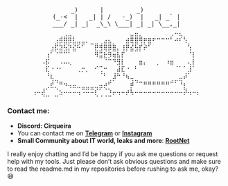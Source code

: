 <div align="center">
 <pre>     _)      |         _)          
(_-<  |   _| | /   -_)  |   _| _` |
___/ _| _|  _\_\ \___| _| _| \__,_|
⠀⠀⠀⠀⠀⠀⠀⠀⠀⠀⠀⠀⠀⠀⠀⠀⠀⠀⠀⠀⠀⠀⠀⣀⠀⠀⠀⠀⠀⠀⠀⠀⣀⡀⠀⠀⠀⠀
⠀⠀⠀⠀⠀⢀⣴⣾⣿⡆⠀⠀⠀⠀⠀⠀⢀⡀⠀⠀⠀⣠⣿⣿⣷⣤⣤⡤⠤⠤⠤⠎⣠⡝⢆⠀⠀⠀
⠀⠀⠀⠀⢀⡾⢯⣟⢯⡻⣟⠟⠁⠒⣶⣴⣿⣿⣦⠀⢠⣿⡹⣟⡼⣣⠟⠀⠀⠀⠀⠀⠀⠀⠈⢆⠀⠀
⠀⠀⠀⢀⠞⠫⠿⠾⠇⠛⠀⠀⠀⠀⣷⠾⣝⣯⣛⡇⡼⠃⠛⠚⠃⠁⠀⠀⠀⠀⠀⠀⠀⠀⠀⠸⡄⠀
⠀⠀⠀⡼⠀⠀⠀⠀⠀⠀⠀⠀⠀⠀⠈⠛⠳⠮⢽⣿⡇⠀⠀⠀⣀⠀⠀⠀⠀⠀⢀⣀⠀⠀⠀⠀⡇⠀
⠀⠀⠈⡯⢀⢀⡈⠉⠑⠀⠀⣀⠀⠀⡠⠤⣀⠀⠀⢺⡧⢀⠀⡄⠛⠃⠀⠀⠂⠀⠈⠛⠠⠄⠄⢱⠇⠀
⠀⠀⠀⢳⡀⠀⠀⠀⠀⠀⠐⠂⠂⠀⠀⠰⡄⠀⢠⣟⢳⡀⠀⠀⠀⠀⠀⠀⠀⠀⠀⠀⠀⠀⢠⠞⠀⠀
⠀⠀⠀⠀⢳⢤⣀⠀⠀⠀⠀⠀⠀⠀⠀⠀⠀⣠⠞⠀⠀⠙⢲⢤⣀⣀⣀⣀⣀⣀⣀⣠⡤⢶⠋⠀⠀⠀
⠀⠀⢀⡠⠯⢄⠉⠙⠲⠶⠤⣤⣤⣤⢤⡶⢞⡁⠀⠀⠀⠀⡟⠀⠀⠉⠉⠉⠉⠉⠉⠀⠀⠈⣇⠀⠀⠀
⠰⠒⢾⣀⠀⣀⠵⠒⠒⠒⠲⠐⠒⠒⢇⢀⢀⣘⠖⠲⠒⠞⠳⠒⠒⠒⠒⠒⠒⠒⠒⠒⠒⠒⠞⠲⠒⠆</pre>
</div>

 ### Contact me:
 - **Discord: Cirqueira**
 - You can contact me on [**Telegram**](https://t.me/cirqueiradev) or [**Instagram**](https://www.instagram.com/sirkeirax/)
 - **Small Community about IT world, leaks and more**: [**RootNet**](https://discord.gg/r7EGGCp6sC)

<div>
 <p>
  I really enjoy chatting and I’d be happy if you ask me questions or request help with my tools. Just please don’t ask obvious questions and make sure to read the readme.md in my repositories before rushing to ask me, okay? 😅
 </p>
</div>
